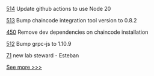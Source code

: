 
[514](https://github.com/hyperledger/fabric-test/pull/514) Update github actions to use Node 20

[513](https://github.com/hyperledger/fabric-test/pull/513) Bump chaincode integration tool version to 0.8.2

[450](https://github.com/hyperledger-labs/fablo/pull/450) Remove dev dependencies on chaincode installation

[512](https://github.com/hyperledger/fabric-test/pull/512) Bump grpc-js to 1.10.9

[71](https://github.com/hyperledger-labs/governance/pull/71) new lab steward - Esteban


[See more >>>](https://start-here.hyperledger.org/pull-requests)

